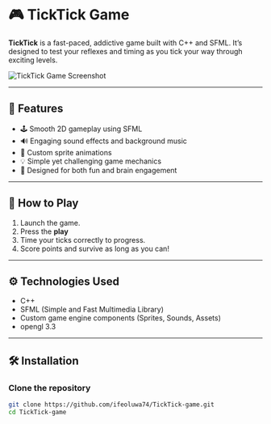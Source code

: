 # 🎮 TickTick Game

**TickTick** is a fast-paced, addictive game built with C++ and SFML. It’s designed to test your reflexes and timing as you tick your way through exciting levels.

![TickTick Game Screenshot](screenshot.png) <!-- Add a real screenshot if available -->

---

## 🚀 Features

- 🕹️ Smooth 2D gameplay using SFML
- 🔊 Engaging sound effects and background music
- 🎨 Custom sprite animations
- 💡 Simple yet challenging game mechanics
- 🧠 Designed for both fun and brain engagement

---

## 🧾 How to Play

1. Launch the game.
2. Press the **play**
3. Time your ticks correctly to progress.
4. Score points and survive as long as you can!

---

## ⚙️ Technologies Used

- C++
- SFML (Simple and Fast Multimedia Library)
- Custom game engine components (Sprites, Sounds, Assets)
- opengl 3.3

---

## 🛠️ Installation

### Clone the repository
```bash
git clone https://github.com/ifeoluwa74/TickTick-game.git
cd TickTick-game
